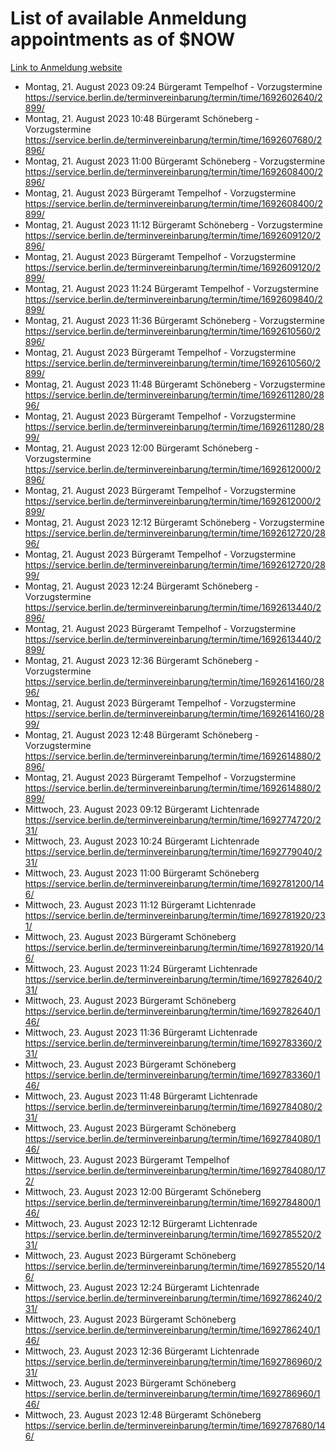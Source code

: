 # List of available Anmeldung appointments as of $NOW
[Link to Anmeldung website](https://service.berlin.de/terminvereinbarung/termin/tag.php?termin=1&anliegen[]=120686&dienstleisterlist=122210,122217,327316,122219,327312,122227,327314,122231,327346,122243,327348,122254,122252,329742,122260,329745,122262,329748,122271,327278,122273,327274,122277,327276,330436,122280,327294,122282,327290,122284,327292,122291,327270,122285,327266,122286,327264,122296,327268,150230,329760,122297,327286,122294,327284,122312,329763,122314,329775,122304,327330,122311,327334,122309,327332,317869,122281,327352,122279,329772,122283,122276,327324,122274,327326,122267,329766,122246,327318,122251,327320,122257,327322,122208,327298,122226,327300&herkunft=http%3A%2F%2Fservice.berlin.de%2Fdienstleistung%2F120686%2F)
- Montag, 21. August 2023 09:24 Bürgeramt Tempelhof - Vorzugstermine https://service.berlin.de/terminvereinbarung/termin/time/1692602640/2899/
- Montag, 21. August 2023 10:48 Bürgeramt Schöneberg - Vorzugstermine https://service.berlin.de/terminvereinbarung/termin/time/1692607680/2896/
- Montag, 21. August 2023 11:00 Bürgeramt Schöneberg - Vorzugstermine https://service.berlin.de/terminvereinbarung/termin/time/1692608400/2896/
- Montag, 21. August 2023  Bürgeramt Tempelhof - Vorzugstermine https://service.berlin.de/terminvereinbarung/termin/time/1692608400/2899/
- Montag, 21. August 2023 11:12 Bürgeramt Schöneberg - Vorzugstermine https://service.berlin.de/terminvereinbarung/termin/time/1692609120/2896/
- Montag, 21. August 2023  Bürgeramt Tempelhof - Vorzugstermine https://service.berlin.de/terminvereinbarung/termin/time/1692609120/2899/
- Montag, 21. August 2023 11:24 Bürgeramt Tempelhof - Vorzugstermine https://service.berlin.de/terminvereinbarung/termin/time/1692609840/2899/
- Montag, 21. August 2023 11:36 Bürgeramt Schöneberg - Vorzugstermine https://service.berlin.de/terminvereinbarung/termin/time/1692610560/2896/
- Montag, 21. August 2023  Bürgeramt Tempelhof - Vorzugstermine https://service.berlin.de/terminvereinbarung/termin/time/1692610560/2899/
- Montag, 21. August 2023 11:48 Bürgeramt Schöneberg - Vorzugstermine https://service.berlin.de/terminvereinbarung/termin/time/1692611280/2896/
- Montag, 21. August 2023  Bürgeramt Tempelhof - Vorzugstermine https://service.berlin.de/terminvereinbarung/termin/time/1692611280/2899/
- Montag, 21. August 2023 12:00 Bürgeramt Schöneberg - Vorzugstermine https://service.berlin.de/terminvereinbarung/termin/time/1692612000/2896/
- Montag, 21. August 2023  Bürgeramt Tempelhof - Vorzugstermine https://service.berlin.de/terminvereinbarung/termin/time/1692612000/2899/
- Montag, 21. August 2023 12:12 Bürgeramt Schöneberg - Vorzugstermine https://service.berlin.de/terminvereinbarung/termin/time/1692612720/2896/
- Montag, 21. August 2023  Bürgeramt Tempelhof - Vorzugstermine https://service.berlin.de/terminvereinbarung/termin/time/1692612720/2899/
- Montag, 21. August 2023 12:24 Bürgeramt Schöneberg - Vorzugstermine https://service.berlin.de/terminvereinbarung/termin/time/1692613440/2896/
- Montag, 21. August 2023  Bürgeramt Tempelhof - Vorzugstermine https://service.berlin.de/terminvereinbarung/termin/time/1692613440/2899/
- Montag, 21. August 2023 12:36 Bürgeramt Schöneberg - Vorzugstermine https://service.berlin.de/terminvereinbarung/termin/time/1692614160/2896/
- Montag, 21. August 2023  Bürgeramt Tempelhof - Vorzugstermine https://service.berlin.de/terminvereinbarung/termin/time/1692614160/2899/
- Montag, 21. August 2023 12:48 Bürgeramt Schöneberg - Vorzugstermine https://service.berlin.de/terminvereinbarung/termin/time/1692614880/2896/
- Montag, 21. August 2023  Bürgeramt Tempelhof - Vorzugstermine https://service.berlin.de/terminvereinbarung/termin/time/1692614880/2899/
- Mittwoch, 23. August 2023 09:12 Bürgeramt Lichtenrade https://service.berlin.de/terminvereinbarung/termin/time/1692774720/231/
- Mittwoch, 23. August 2023 10:24 Bürgeramt Lichtenrade https://service.berlin.de/terminvereinbarung/termin/time/1692779040/231/
- Mittwoch, 23. August 2023 11:00 Bürgeramt Schöneberg https://service.berlin.de/terminvereinbarung/termin/time/1692781200/146/
- Mittwoch, 23. August 2023 11:12 Bürgeramt Lichtenrade https://service.berlin.de/terminvereinbarung/termin/time/1692781920/231/
- Mittwoch, 23. August 2023  Bürgeramt Schöneberg https://service.berlin.de/terminvereinbarung/termin/time/1692781920/146/
- Mittwoch, 23. August 2023 11:24 Bürgeramt Lichtenrade https://service.berlin.de/terminvereinbarung/termin/time/1692782640/231/
- Mittwoch, 23. August 2023  Bürgeramt Schöneberg https://service.berlin.de/terminvereinbarung/termin/time/1692782640/146/
- Mittwoch, 23. August 2023 11:36 Bürgeramt Lichtenrade https://service.berlin.de/terminvereinbarung/termin/time/1692783360/231/
- Mittwoch, 23. August 2023  Bürgeramt Schöneberg https://service.berlin.de/terminvereinbarung/termin/time/1692783360/146/
- Mittwoch, 23. August 2023 11:48 Bürgeramt Lichtenrade https://service.berlin.de/terminvereinbarung/termin/time/1692784080/231/
- Mittwoch, 23. August 2023  Bürgeramt Schöneberg https://service.berlin.de/terminvereinbarung/termin/time/1692784080/146/
- Mittwoch, 23. August 2023  Bürgeramt Tempelhof https://service.berlin.de/terminvereinbarung/termin/time/1692784080/172/
- Mittwoch, 23. August 2023 12:00 Bürgeramt Schöneberg https://service.berlin.de/terminvereinbarung/termin/time/1692784800/146/
- Mittwoch, 23. August 2023 12:12 Bürgeramt Lichtenrade https://service.berlin.de/terminvereinbarung/termin/time/1692785520/231/
- Mittwoch, 23. August 2023  Bürgeramt Schöneberg https://service.berlin.de/terminvereinbarung/termin/time/1692785520/146/
- Mittwoch, 23. August 2023 12:24 Bürgeramt Lichtenrade https://service.berlin.de/terminvereinbarung/termin/time/1692786240/231/
- Mittwoch, 23. August 2023  Bürgeramt Schöneberg https://service.berlin.de/terminvereinbarung/termin/time/1692786240/146/
- Mittwoch, 23. August 2023 12:36 Bürgeramt Lichtenrade https://service.berlin.de/terminvereinbarung/termin/time/1692786960/231/
- Mittwoch, 23. August 2023  Bürgeramt Schöneberg https://service.berlin.de/terminvereinbarung/termin/time/1692786960/146/
- Mittwoch, 23. August 2023 12:48 Bürgeramt Schöneberg https://service.berlin.de/terminvereinbarung/termin/time/1692787680/146/
